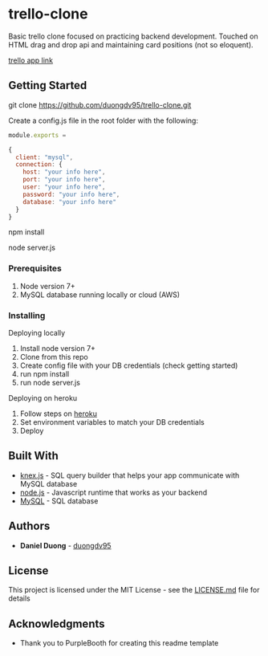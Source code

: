 # trello-clone

Basic trello clone focused on practicing backend development. Touched on HTML drag and drop api and maintaining card positions (not so eloquent).

[trello app link](https://trello-mysql-clone.herokuapp.com/)
## Getting Started

git clone https://github.com/duongdv95/trello-clone.git

Create a config.js file in the root folder with the following:

```javascript
module.exports = 

{
  client: "mysql",
  connection: {
    host: "your info here",
    port: "your info here",
    user: "your info here",
    password: "your info here",
    database: "your info here"   
  }
}
```

npm install

node server.js
### Prerequisites

1. Node version 7+
2. MySQL database running locally or cloud (AWS)

### Installing

Deploying locally
1. Install node version 7+
2. Clone from this repo
3. Create config file with your DB credentials (check getting started)
4. run npm install
5. run node server.js

Deploying on heroku
1. Follow steps on [heroku](https://devcenter.heroku.com/articles/deploying-nodejs#next-steps)
2. Set environment variables to match your DB credentials
3. Deploy

## Built With

* [knex.js](https://knexjs.org/) - SQL query builder that helps your app communicate with MySQL database
* [node.js](https://nodejs.org/en/) - Javascript runtime that works as your backend
* [MySQL](https://www.mysql.com/) - SQL database

## Authors

* **Daniel Duong** - [duongdv95](https://github.com/duongdv95)


## License

This project is licensed under the MIT License - see the [LICENSE.md](LICENSE.md) file for details

## Acknowledgments

* Thank you to PurpleBooth for creating this readme template
